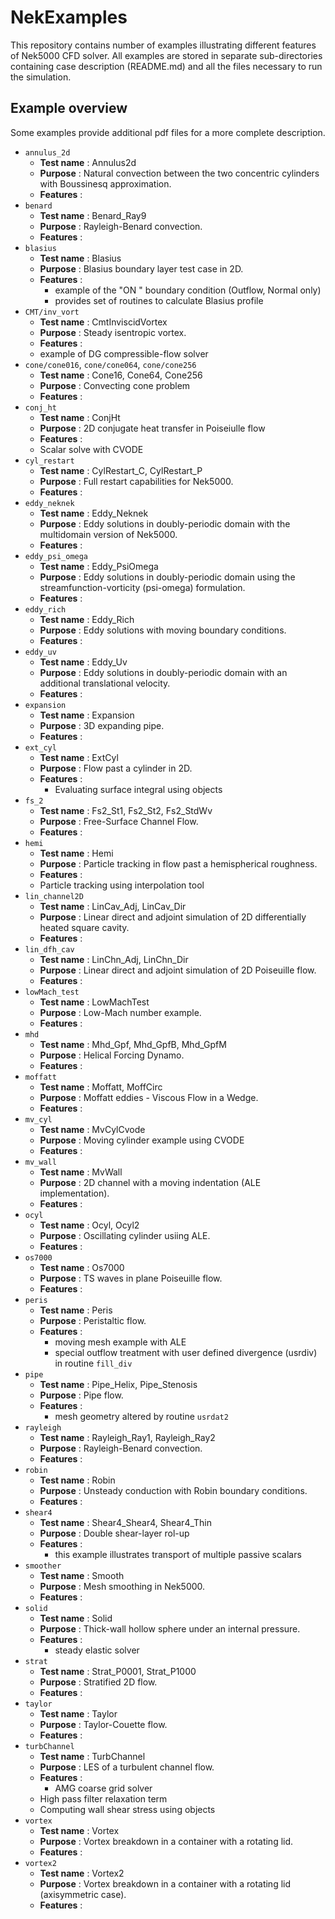 # NekExamples

This repository contains number of examples illustrating different features
of Nek5000 CFD solver. All examples are stored in separate sub-directories
containing case description (README.md) and all the files necessary to run
the simulation.

## Example overview

Some examples provide additional pdf files for a more complete description.

* `annulus_2d`
  * __Test name__ : Annulus2d
  * __Purpose__ : Natural convection between the two concentric cylinders with Boussinesq approximation.
  * __Features__ : 
* `benard`
  * __Test name__ : Benard_Ray9
  * __Purpose__ : Rayleigh-Benard convection.
  * __Features__ :
* `blasius`
  * __Test name__ : Blasius
  * __Purpose__ : Blasius boundary layer test case in 2D.
  * __Features__ :
  	* example of the "ON " boundary condition (Outflow, Normal only)
  	* provides set of routines to calculate Blasius profile
* `CMT/inv_vort`
  * __Test name__ : CmtInviscidVortex
  * __Purpose__ : Steady isentropic vortex.
  * __Features__ :
   * example of DG compressible-flow solver
* `cone/cone016`, `cone/cone064`, `cone/cone256`
  * __Test name__ : Cone16,  Cone64, Cone256
  * __Purpose__ : Convecting cone problem
  * __Features__ :
* `conj_ht`
  * __Test name__ :  ConjHt
  * __Purpose__ : 2D conjugate heat transfer in Poiseiulle flow
  * __Features__ :
   * Scalar solve with CVODE
* `cyl_restart`
  * __Test name__ : CylRestart_C, CylRestart_P
  * __Purpose__ : Full restart capabilities for Nek5000.
  * __Features__ :
* `eddy_neknek`
  * __Test name__ : Eddy_Neknek
  * __Purpose__ : Eddy solutions in doubly-periodic domain with the multidomain version of Nek5000.
  * __Features__ :
* `eddy_psi_omega`
  * __Test name__ : Eddy_PsiOmega
  * __Purpose__ : Eddy solutions in doubly-periodic domain using the streamfunction-vorticity (psi-omega) formulation.
  * __Features__ :
* `eddy_rich`
  * __Test name__ : Eddy_Rich
  * __Purpose__ : Eddy solutions with moving boundary conditions.
  * __Features__ :
* `eddy_uv`
  * __Test name__ : Eddy_Uv
  * __Purpose__ : Eddy solutions in doubly-periodic domain with an additional translational velocity.
  * __Features__ :
* `expansion`
  * __Test name__ : Expansion
  * __Purpose__ : 3D expanding pipe.
  * __Features__ :
* `ext_cyl`
  * __Test name__ : ExtCyl
  * __Purpose__ : Flow past a cylinder in 2D.
  * __Features__ :
  	* Evaluating surface integral using objects
* `fs_2`
  * __Test name__ : Fs2_St1, Fs2_St2, Fs2_StdWv
  * __Purpose__ : Free-Surface Channel Flow.
  * __Features__ :
* `hemi`
  * __Test name__ : Hemi
  * __Purpose__ : Particle tracking in flow past a hemispherical roughness.
  * __Features__ :
   * Particle tracking using interpolation tool
* `lin_channel2D`
  * __Test name__ : LinCav_Adj, LinCav_Dir
  * __Purpose__ : Linear direct and adjoint simulation of 2D differentially heated square cavity.
  * __Features__ :
* `lin_dfh_cav`
  * __Test name__ : LinChn_Adj, LinChn_Dir
  * __Purpose__ : Linear direct and adjoint simulation of 2D Poiseuille flow.
  * __Features__ :
* `lowMach_test`
  * __Test name__ : LowMachTest
  * __Purpose__ : Low-Mach number example.
  * __Features__ :
* `mhd`
  * __Test name__ : Mhd_Gpf, Mhd_GpfB, Mhd_GpfM
  * __Purpose__ : Helical Forcing Dynamo.
  * __Features__ :
* `moffatt`
  * __Test name__ : Moffatt, MoffCirc
  * __Purpose__ : Moffatt eddies - Viscous Flow in a Wedge.
  * __Features__ :
* `mv_cyl`
  * __Test name__ : MvCylCvode
  * __Purpose__ : Moving cylinder example using CVODE
  * __Features__ :
* `mv_wall`
  * __Test name__ : MvWall
  * __Purpose__ : 2D channel with a moving indentation (ALE implementation).
  * __Features__ :
* `ocyl`
  * __Test name__ : Ocyl, Ocyl2
  * __Purpose__ : Oscillating cylinder usiing ALE.
  * __Features__ :
* `os7000`
  * __Test name__ : Os7000
  * __Purpose__ : TS waves in plane Poiseuille flow.
  * __Features__ :
* `peris`
  * __Test name__ : Peris
  * __Purpose__ : Peristaltic flow.
  * __Features__ :
  	* moving mesh example with ALE
  	* special outflow treatment with user defined divergence (usrdiv) in routine `fill_div`
* `pipe`
  * __Test name__ : Pipe_Helix, Pipe_Stenosis
  * __Purpose__ : Pipe flow.
  * __Features__ :
  	* mesh geometry altered by routine `usrdat2`
* `rayleigh`
  * __Test name__ : Rayleigh_Ray1, Rayleigh_Ray2
  * __Purpose__ : Rayleigh-Benard convection.
  * __Features__ :
* `robin`
  * __Test name__ : Robin
  * __Purpose__ : Unsteady conduction with Robin boundary conditions.
  * __Features__ :
* `shear4`
  * __Test name__ : Shear4_Shear4, Shear4_Thin
  * __Purpose__ : Double shear-layer rol-up
  * __Features__ :
  	* this example illustrates transport of multiple passive scalars
* `smoother`
  * __Test name__ : Smooth
  * __Purpose__ : Mesh smoothing in Nek5000.
  * __Features__ :
* `solid`
  * __Test name__ : Solid
  * __Purpose__ : Thick-wall hollow sphere under an internal pressure.
  * __Features__ :
  	* steady elastic solver
* `strat`
  * __Test name__ : Strat_P0001, Strat_P1000
  * __Purpose__ : Stratified 2D flow.
  * __Features__ :
* `taylor`
  * __Test name__ : Taylor
  * __Purpose__ : Taylor-Couette flow.
  * __Features__ :
* `turbChannel`
  * __Test name__ : TurbChannel
  * __Purpose__ : LES of a turbulent channel flow.
  * __Features__ :
  	* AMG coarse grid solver
   * High pass filter relaxation term
   * Computing wall shear stress using objects
* `vortex`
  * __Test name__ : Vortex
  * __Purpose__ : Vortex breakdown in a container with a rotating lid.
  * __Features__ :
* `vortex2`
  * __Test name__ : Vortex2
  * __Purpose__ : Vortex breakdown in a container with a rotating lid (axisymmetric case).
  * __Features__ :

